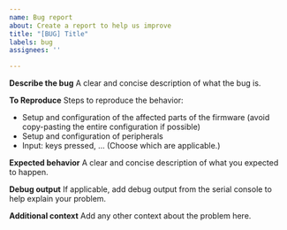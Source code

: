 ```yaml
---
name: Bug report
about: Create a report to help us improve
title: "[BUG] Title"
labels: bug
assignees: ''

---
```


**Describe the bug**
A clear and concise description of what the bug is.

**To Reproduce**
Steps to reproduce the behavior:
* Setup and configuration of the affected parts of the firmware (avoid copy-pasting the entire configuration if possible)
* Setup and configuration of peripherals
* Input: keys pressed, ...
(Choose which are applicable.)

**Expected behavior**
A clear and concise description of what you expected to happen.

**Debug output**
If applicable, add debug output from the serial console to help explain your problem.

**Additional context**
Add any other context about the problem here.
